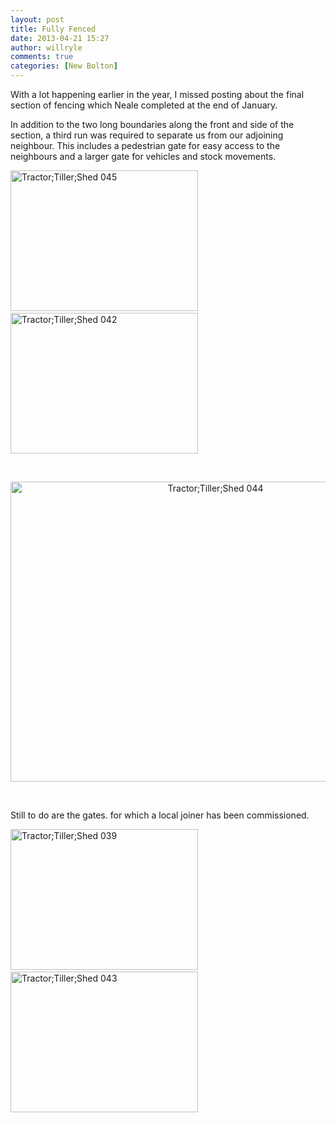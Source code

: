 ```yaml
---
layout: post
title: Fully Fenced
date: 2013-04-21 15:27
author: willryle
comments: true
categories: [New Bolton]
---
```

With a lot happening earlier in the year, I missed posting about the final section of fencing which Neale completed at the end of January.

<!--more-->

In addition to the two long boundaries along the front and side of the section, a third run was required to separate us from our adjoining neighbour. This includes a pedestrian gate for easy access to the neighbours and a larger gate for vehicles and stock movements.

<img class="alignnone size-medium wp-image-1592" alt="Tractor;Tiller;Shed 045" src="http://willryle.files.wordpress.com/2013/04/tractortillershed-045.jpg?w=300" width="300" height="225" /> <a href="http://willryle.files.wordpress.com/2013/04/tractortillershed-042.jpg" target="_blank"><img class="alignright size-medium wp-image-1595" alt="Tractor;Tiller;Shed 042" src="http://willryle.files.wordpress.com/2013/04/tractortillershed-042.jpg?w=300" width="300" height="225" /></a>

&nbsp;
<p style="text-align:center;"><a href="http://willryle.files.wordpress.com/2013/04/tractortillershed-044.jpg" target="_blank"><img class="aligncenter size-large wp-image-1593" alt="Tractor;Tiller;Shed 044" src="http://willryle.files.wordpress.com/2013/04/tractortillershed-044.jpg?w=640" width="640" height="480" /></a></p>
&nbsp;

Still to do are the gates. for which a local joiner has been commissioned.

<img class="size-medium wp-image-1596 alignnone" alt="Tractor;Tiller;Shed 039" src="http://willryle.files.wordpress.com/2013/04/tractortillershed-039.jpg?w=300" width="300" height="225" /> <a href="http://willryle.files.wordpress.com/2013/04/tractortillershed-043.jpg" target="_blank"><img class="alignright size-medium wp-image-1594" alt="Tractor;Tiller;Shed 043" src="http://willryle.files.wordpress.com/2013/04/tractortillershed-043.jpg?w=300" width="300" height="225" /></a>

&nbsp;

&nbsp;
